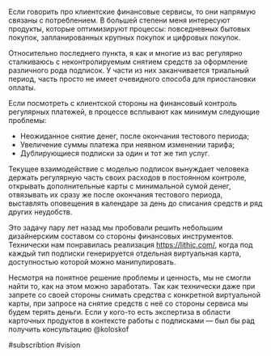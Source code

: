 
Если говорить про клиентские финансовые сервисы, то они напрямую связаны с потреблением. В большей степени меня интересуют продукты, которые оптимизируют процессы: повседневных бытовых покупок, запланированных крупных покупок и цифровых покупок.

Относительно последнего пункта, я как и многие из вас регулярно сталкиваюсь с неконтролируемым снятием средств за оформление различного рода подписок. У части из них заканчивается триальный период, часть просто не имеет очевидного способа для приостановки оплаты.

Если посмотреть с клиентской стороны на финансовый контроль регулярных платежей, в процессе всплывают как минимум следующие проблемы:
- Неожиданное снятие денег, после окончания тестового периода;
- Увеличение суммы платежа при неявном изменении тарифа;
- Дублирующиеся подписки за один и тот же тип услуг.

Текущее взаимодействие с моделью подписок вынуждает человека держать регулярную часть своих расходов в постоянном контроле, открывать дополнительные карты с минимальной сумой денег, отвязывать их сразу же после окончания тестового периода, выставлять оповещения в календаре за день до списания средств и ряд других неудобств.

Это задачу пару лет назад мы пробовали решить небольшим дизайнерским составом со стороны финансовых инструментов. Технически нам понравилась реализация https://lithic.com/, когда под каждый тип подписки генерируется отдельная виртуальная карта, доступностью которой можно манипулировать.

Несмотря на понятное решение проблемы и ценность, мы не смогли найти то, как на этом можно заработать. Так как технически даже при запрете со своей стороны снимать средства с конкретной виртуальной карты, при запросе на снятие средств с неё со стороны сервиса мы будем терять деньги. Если у кого-то есть экспертиза в области карточных продуктов в контексте работы с подписками — был бы рад получить консультацию @koloskof

#subscribtion #vision 